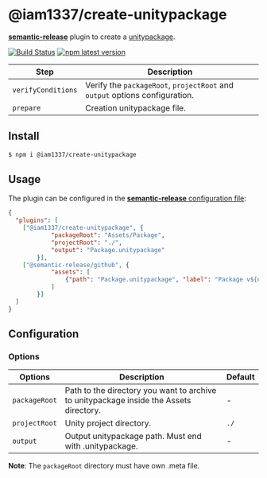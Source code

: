# @iam1337/create-unitypackage

[**semantic-release**](https://github.com/semantic-release/semantic-release) plugin to create a [unitypackage](https://docs.unity3d.com/Manual/AssetPackages.html).

[![Build Status](https://github.com/semantic-release/npm/workflows/Test/badge.svg)](https://github.com/semantic-release/npm/actions?query=workflow%3ATest+branch%3Amaster)
[![npm latest version](https://img.shields.io/npm/v/@iam1337/create-unitypackage/latest.svg)](https://www.npmjs.com/package/@iam1337/create-unitypackage)

| Step               | Description |
|--------------------|-------------|
| `verifyConditions` | Verify the `packageRoot`, `projectRoot` and `output` options configuration. |
| `prepare`          | Сreation unitypackage file. |

## Install

```bash
$ npm i @iam1337/create-unitypackage
```

## Usage

The plugin can be configured in the [**semantic-release** configuration file](https://github.com/semantic-release/semantic-release/blob/master/docs/usage/configuration.md#configuration):

```json
{
  "plugins": [
    ["@iam1337/create-unitypackage", {
			"packageRoot": "Assets/Package",
			"projectRoot": "./",
			"output": "Package.unitypackage"
		}],
    ["@semantic-release/github", {
			"assets": [
				{"path": "Package.unitypackage", "label": "Package v${nextRelease.version}"}
			]
		}]
  ]
}
```

## Configuration

### Options

| Options | Description | Default |
|---------|-------------|---------|
| `packageRoot` | Path to the directory you want to archive to unitypackage inside the Assets directory. | - |
| `projectRoot` | Unity project directory. | `./` |
| `output` | Output unitypackage path. Must end with .unitypackage. | - |

**Note**: The `packageRoot` directory must have own .meta file.
